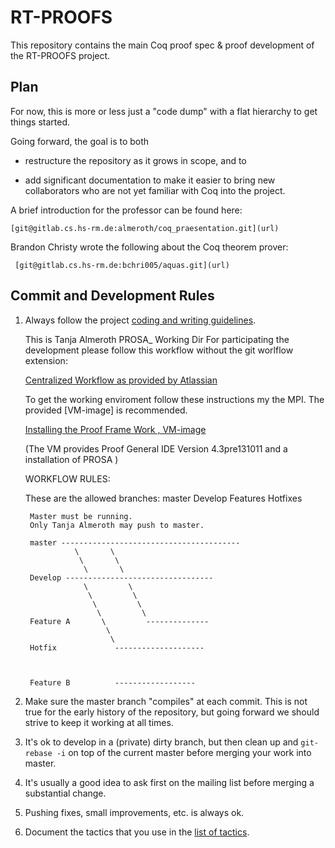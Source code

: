 # RT-PROOFS

This repository contains the main Coq proof spec & proof development of the RT-PROOFS project.


## Plan

For now, this is more or less just a "code dump" with a flat hierarchy to get things started.

Going forward, the goal is to both

- restructure the repository as it grows in scope, and to

- add significant documentation to make it easier to bring new collaborators who are not yet familiar with Coq into the project.
 

A brief introduction for the professor can be found here:

    [git@gitlab.cs.hs-rm.de:almeroth/coq_praesentation.git](url)
    

Brandon Christy wrote the following about the Coq theorem prover:
    
     [git@gitlab.cs.hs-rm.de:bchri005/aquas.git](url)



## Commit and Development Rules

1. Always follow the project [coding and writing guidelines](doc/guidelines.md).

   This is Tanja Almeroth PROSA_ Working Dir
   For participating the development please follow this workflow without the git worlflow extension:
 
     [Centralized Workflow as provided by Atlassian](https://www.atlassian.com/git/tutorials/comparing-workflows/gitflow-workflow) 

    To get the working enviroment follow these instructions my the MPI. The provided [VM-image] is recommended.
 
    [Installing the Proof Frame Work , VM-image](https://prosa.mpi-sws.org/releases/v0.1/artifact/)
    
    (The VM provides Proof General IDE Version 4.3pre131011 and a installation of PROSA )
 
    WORKFLOW RULES:

    These are the allowed branches:
        master
        Develop
        Features
        Hotfixes
        
        Master must be running.
        Only Tanja Almeroth may push to master.
        
        master ----------------------------------------
                  \       \
                   \       \
                    \       \
        Develop ---------------------------------
                    \         \      
                     \         \      
                      \         \        
                       \         \     
        Feature A       \         --------------
                         \            
                          \  
        Hotfix             --------------------



        Feature B          ------------------

2. Make sure the master branch "compiles" at each commit. This is not true for the early history of the repository, but going forward we should strive to keep it working at all times. 

3. It's ok to develop in a (private) dirty branch, but then clean up and `git-rebase -i` on top of the current master before merging your work into master.

4. It's usually a good idea to ask first on the mailing list before merging a substantial change.

5. Pushing fixes, small improvements, etc. is always ok. 

6. Document the tactics that you use in the [list of tactics](doc/tactics.md).

